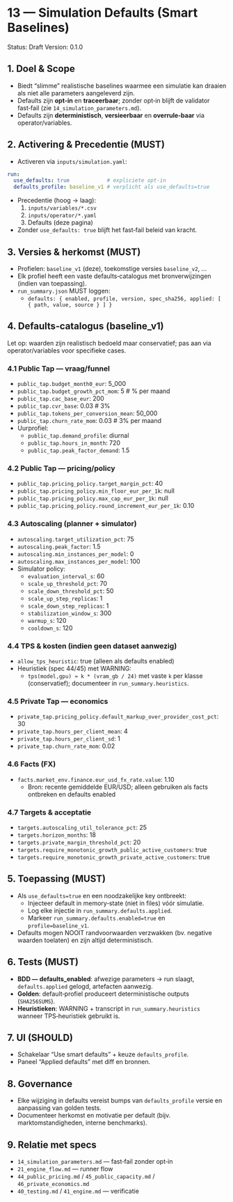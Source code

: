 # 13 — Simulation Defaults (Smart Baselines)

Status: Draft
Version: 0.1.0

## 1. Doel & Scope

- Biedt “slimme” realistische baselines waarmee een simulatie kan draaien als niet alle parameters aangeleverd zijn.
- Defaults zijn **opt‑in** en **traceerbaar**; zonder opt‑in blijft de validator fast‑fail (zie `14_simulation_parameters.md`).
- Defaults zijn **deterministisch**, **versieerbaar** en **overrule‑baar** via operator/variables.

## 2. Activering & Precedentie (MUST)

- Activeren via `inputs/simulation.yaml`:

```yaml
run:
  use_defaults: true            # expliciete opt-in
  defaults_profile: baseline_v1 # verplicht als use_defaults=true
```

- Precedentie (hoog → laag):
  1) `inputs/variables/*.csv`
  2) `inputs/operator/*.yaml`
  3) Defaults (deze pagina)
- Zonder `use_defaults: true` blijft het fast‑fail beleid van kracht.

## 3. Versies & herkomst (MUST)

- Profielen: `baseline_v1` (deze), toekomstige versies `baseline_v2`, …
- Elk profiel heeft een vaste defaults‑catalogus met bronverwijzingen (indien van toepassing).
- `run_summary.json` MUST loggen:
  - `defaults: { enabled, profile, version, spec_sha256, applied: [ { path, value, source } ] }`

## 4. Defaults‑catalogus (baseline_v1)

Let op: waarden zijn realistisch bedoeld maar conservatief; pas aan via operator/variables voor specifieke cases.

### 4.1 Public Tap — vraag/funnel

- `public_tap.budget_month0_eur`: 5_000
- `public_tap.budget_growth_pct_mom`: 5    # % per maand
- `public_tap.cac_base_eur`: 200
- `public_tap.cvr_base`: 0.03              # 3%
- `public_tap.tokens_per_conversion_mean`: 50_000
- `public_tap.churn_rate_mom`: 0.03        # 3% per maand
- Uurprofiel:
  - `public_tap.demand_profile`: diurnal
  - `public_tap.hours_in_month`: 720
  - `public_tap.peak_factor_demand`: 1.5

### 4.2 Public Tap — pricing/policy

- `public_tap.pricing_policy.target_margin_pct`: 40
- `public_tap.pricing_policy.min_floor_eur_per_1k`: null
- `public_tap.pricing_policy.max_cap_eur_per_1k`: null
- `public_tap.pricing_policy.round_increment_eur_per_1k`: 0.10

### 4.3 Autoscaling (planner + simulator)

- `autoscaling.target_utilization_pct`: 75
- `autoscaling.peak_factor`: 1.5
- `autoscaling.min_instances_per_model`: 0
- `autoscaling.max_instances_per_model`: 100
- Simulator policy:
  - `evaluation_interval_s`: 60
  - `scale_up_threshold_pct`: 70
  - `scale_down_threshold_pct`: 50
  - `scale_up_step_replicas`: 1
  - `scale_down_step_replicas`: 1
  - `stabilization_window_s`: 300
  - `warmup_s`: 120
  - `cooldown_s`: 120

### 4.4 TPS & kosten (indien geen dataset aanwezig)

- `allow_tps_heuristic`: true (alleen als defaults enabled)
- Heuristiek (spec 44/45) met WARNING:
  - `tps(model,gpu) ≈ k * (vram_gb / 24)` met vaste `k` per klasse (conservatief); documenteer in `run_summary.heuristics`.

### 4.5 Private Tap — economics

- `private_tap.pricing_policy.default_markup_over_provider_cost_pct`: 30
- `private_tap.hours_per_client_mean`: 4
- `private_tap.hours_per_client_sd`: 1
- `private_tap.churn_rate_mom`: 0.02

### 4.6 Facts (FX)

- `facts.market_env.finance.eur_usd_fx_rate.value`: 1.10
  - Bron: recente gemiddelde EUR/USD; alleen gebruiken als facts ontbreken en defaults enabled

### 4.7 Targets & acceptatie

- `targets.autoscaling_util_tolerance_pct`: 25
- `targets.horizon_months`: 18
- `targets.private_margin_threshold_pct`: 20
- `targets.require_monotonic_growth_public_active_customers`: true
- `targets.require_monotonic_growth_private_active_customers`: true

## 5. Toepassing (MUST)

- Als `use_defaults=true` en een noodzakelijke key ontbreekt:
  - Injecteer default in memory‑state (niet in files) vóór simulatie.
  - Log elke injectie in `run_summary.defaults.applied`.
  - Markeer `run_summary.defaults.enabled=true` en `profile=baseline_v1`.
- Defaults mogen NOOIT randvoorwaarden verzwakken (bv. negative waarden toelaten) en zijn altijd deterministisch.

## 6. Tests (MUST)

- **BDD — defaults_enabled**: afwezige parameters → run slaagt, `defaults.applied` gelogd, artefacten aanwezig.
- **Golden**: default‑profiel produceert deterministische outputs (`SHA256SUMS`).
- **Heuristieken**: WARNING + transcript in `run_summary.heuristics` wanneer TPS‑heuristiek gebruikt is.

## 7. UI (SHOULD)

- Schakelaar “Use smart defaults” + keuze `defaults_profile`.
- Paneel “Applied defaults” met diff en bronnen.

## 8. Governance

- Elke wijziging in defaults vereist bumps van `defaults_profile` versie en aanpassing van golden tests.
- Documenteer herkomst en motivatie per default (bijv. marktomstandigheden, interne benchmarks).

## 9. Relatie met specs

- `14_simulation_parameters.md` — fast‑fail zonder opt‑in
- `21_engine_flow.md` — runner flow
- `44_public_pricing.md` / `45_public_capacity.md` / `46_private_economics.md`
- `40_testing.md` / `41_engine.md` — verificatie
